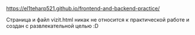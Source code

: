 https://el1teharp521.github.io/frontend-and-backend-practice/

Страница и файл vizit.html никак не относится к практической работе и создан с развлекательной целью :D
